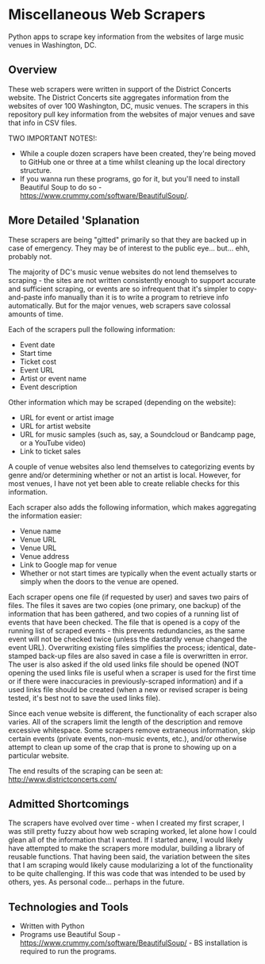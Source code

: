 # Miscellaneous Web Scrapers
Python apps to scrape key information from the websites of large music venues in Washington, DC.

## Overview

These web scrapers were written in support of the District Concerts website.  The District Concerts site aggregates information from the websites of over 100 Washington, DC, music venues.  The scrapers in this repository pull key information from the websites of major venues and save that info in CSV files.

TWO IMPORTANT NOTES!:
* While a couple dozen scrapers have been created, they're being moved to GitHub one or three at a time whilst cleaning up the local directory structure.
* If you wanna run these programs, go for it, but you'll need to install Beautiful Soup to do so - https://www.crummy.com/software/BeautifulSoup/.


## More Detailed 'Splanation

These scrapers are being "gitted" primarily so that they are backed up in case of emergency.  They may be of interest to the public eye... but... ehh, probably not.

The majority of DC's music venue websites do not lend themselves to scraping - the sites are not written consistently enough to support accurate and sufficient scraping, or events are so infrequent that it's simpler to copy-and-paste info manually than it is to write a program to retrieve info automatically.  But for the major venues, web scrapers save colossal amounts of time.

Each of the scrapers pull the following information:
* Event date
* Start time
* Ticket cost
* Event URL
* Artist or event name
* Event description

Other information which may be scraped (depending on the website):
* URL for event or artist image
* URL for artist website
* URL for music samples (such as, say, a Soundcloud or Bandcamp page, or a YouTube video)
* Link to ticket sales

A couple of venue websites also lend themselves to categorizing events by genre and/or determining whether or not an artist is local.  However, for most venues, I have not yet been able to create reliable checks for this information.

Each scraper also adds the following information, which makes aggregating the information easier:
* Venue name
* Venue URL
* Venue URL
* Venue address
* Link to Google map for venue
* Whether or not start times are typically when the event actually starts or simply when the doors to the venue are opened.

Each scraper opens one file (if requested by user) and saves two pairs of files.  The files it saves are two copies (one primary, one backup) of the information that has been gathered, and two copies of a running list of events that have been checked.  The file that is opened is a copy of the running list of scraped events - this prevents redundancies, as the same event will not be checked twice (unless the dastardly venue changed the event URL).  Overwriting existing files simplifies the process; identical, date-stamped back-up files are also saved in case a file is overwritten in error.  The user is also asked if the old used links file should be opened (NOT opening the used links file is useful when a scraper is used for the first time or if there were inaccuracies in previously-scraped information) and if a used links file should be created (when a new or revised scraper is being tested, it's best not to save the used links file).

Since each venue website is different, the functionality of each scraper also varies.  All of the scrapers limit the length of the description and remove excessive whitespace.  Some scrapers remove extraneous information, skip certain events (private events, non-music events, etc.), and/or otherwise attempt to clean up some of the crap that is prone to showing up on a particular website.

The end results of the scraping can be seen at: http://www.districtconcerts.com/

## Admitted Shortcomings

The scrapers have evolved over time - when I created my first scraper, I was still pretty fuzzy about how web scraping worked, let alone how I could glean all of the information that I wanted.  If I started anew, I would likely have attempted to make the scrapers more modular, building a library of reusable functions.  That having been said, the variation between the sites that I am scraping would likely cause modularizing a lot of the functionality to be quite challenging.  If this was code that was intended to be used by others, yes.  As personal code...  perhaps in the future.

## Technologies and Tools

* Written with Python
* Programs use Beautiful Soup - https://www.crummy.com/software/BeautifulSoup/ - BS installation is required to run the programs.
